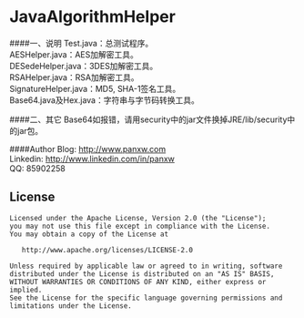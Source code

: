 JavaAlgorithmHelper
================================

####一、说明
Test.java：总测试程序。  
AESHelper.java：AES加解密工具。  
DESedeHelper.java：3DES加解密工具。  
RSAHelper.java：RSA加解密工具。  
SignatureHelper.java：MD5, SHA-1签名工具。  
Base64.java及Hex.java：字符串与字节码转换工具。  

####二、其它
Base64如报错，请用security中的jar文件换掉JRE/lib/security中的jar包。  

####Author
Blog: http://www.panxw.com  
Linkedin: http://www.linkedin.com/in/panxw  
QQ: 85902258  

## License

    Licensed under the Apache License, Version 2.0 (the "License");
    you may not use this file except in compliance with the License.
    You may obtain a copy of the License at

       http://www.apache.org/licenses/LICENSE-2.0

    Unless required by applicable law or agreed to in writing, software
    distributed under the License is distributed on an "AS IS" BASIS,
    WITHOUT WARRANTIES OR CONDITIONS OF ANY KIND, either express or implied.
    See the License for the specific language governing permissions and
    limitations under the License.
